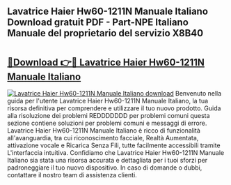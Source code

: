 ## Lavatrice Haier Hw60-1211N Manuale Italiano Download gratuit PDF - Part-NPE Italiano Manuale del proprietario del servizio X8B40

# <h2><a href="http://dfffngx.blite.top/?on=Lavatrice+Haier+Hw60-1211N+Manuale+Italiano">🔗Download 👉🔴 Lavatrice Haier Hw60-1211N Manuale Italiano</a></h2>

[![Lavatrice Haier Hw60-1211N Manuale Italiano download](https://i.imgur.com/lujVjoI.png)](http://dfffngx.blite.top/?on=Lavatrice+Haier+Hw60-1211N+Manuale+Italiano)
Benvenuto nella guida per l'utente Lavatrice Haier Hw60-1211N Manuale Italiano, la tua risorsa definitiva per comprendere e utilizzare il tuo nuovo prodotto. Guida alla risoluzione dei problemi REDDDDDDD per problemi comuni questa sezione contiene soluzioni per problemi comuni e messaggi di errore. Lavatrice Haier Hw60-1211N Manuale Italiano è ricco di funzionalità all'avanguardia, tra cui riconoscimento facciale, Realtà Aumentata, attivazione vocale e Ricarica Senza Fili, tutte facilmente accessibili tramite L'interfaccia intuitiva. Confidiamo che Lavatrice Haier Hw60-1211N Manuale Italiano sia stata una risorsa accurata e dettagliata per i tuoi sforzi per padroneggiare il tuo nuovo dispositivo. In caso di domande o dubbi, contattare il nostro team di assistenza clienti.
